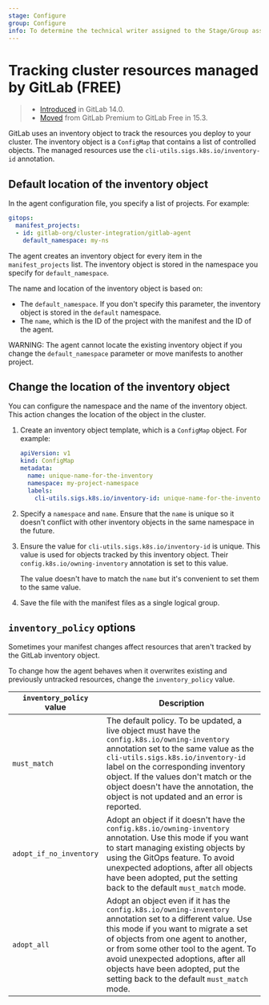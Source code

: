 ```yaml
---
stage: Configure
group: Configure
info: To determine the technical writer assigned to the Stage/Group associated with this page, see https://about.gitlab.com/handbook/engineering/ux/technical-writing/#assignments
---
```


# Tracking cluster resources managed by GitLab **(FREE)**

> - [Introduced](https://gitlab.com/gitlab-org/gitlab/-/issues/332227) in GitLab 14.0.
> - [Moved](https://gitlab.com/gitlab-org/gitlab/-/issues/346567) from GitLab Premium to GitLab Free in 15.3.

GitLab uses an inventory object to track the resources you deploy to your cluster.
The inventory object is a `ConfigMap` that contains a list of controlled objects.
The managed resources use the `cli-utils.sigs.k8s.io/inventory-id` annotation.

## Default location of the inventory object

In the agent configuration file, you specify a list of projects. For example:

```yaml
gitops:
  manifest_projects:
  - id: gitlab-org/cluster-integration/gitlab-agent
    default_namespace: my-ns
```

The agent creates an inventory object for every item in the `manifest_projects` list.
The inventory object is stored in the namespace you specify for `default_namespace`.

The name and location of the inventory object is based on:

- The `default_namespace`. If you don't specify this parameter,
  the inventory object is stored in the `default` namespace.
- The `name`, which is the ID of the project with the manifest and the ID of the agent.

WARNING:
The agent cannot locate the existing inventory object if you change
the `default_namespace` parameter or move manifests to another project.

## Change the location of the inventory object

You can configure the namespace and the name of the inventory object.
This action changes the location of the object in the cluster.

1. Create an inventory object template, which is a `ConfigMap` object.
   For example:

   ```yaml
   apiVersion: v1
   kind: ConfigMap
   metadata:
     name: unique-name-for-the-inventory
     namespace: my-project-namespace
     labels:
       cli-utils.sigs.k8s.io/inventory-id: unique-name-for-the-inventory
   ```

1. Specify a `namespace` and `name`. Ensure that the `name` is unique so it doesn't conflict with other
   inventory objects in the same namespace in the future.
1. Ensure the value for `cli-utils.sigs.k8s.io/inventory-id` is unique. This value is used for objects
   tracked by this inventory object. Their `config.k8s.io/owning-inventory` annotation is set to this value.

   The value doesn't have to match the `name` but it's convenient to set them to the same value.

1. Save the file with the manifest files as a single logical group.

## `inventory_policy` options

Sometimes your manifest changes affect resources that aren't tracked by the GitLab inventory object.

To change how the agent behaves when it overwrites existing and previously untracked resources,
change the `inventory_policy` value.

`inventory_policy` value | Description                                                                                 |
------------------------ | ------------------------------------------------------------------------------------------- |
`must_match`             | The default policy. To be updated, a live object must have the `config.k8s.io/owning-inventory` annotation set to the same value as the `cli-utils.sigs.k8s.io/inventory-id` label on the corresponding inventory object. If the values don't match or the object doesn't have the annotation, the object is not updated and an error is reported. |
`adopt_if_no_inventory`  | Adopt an object if it doesn't have the `config.k8s.io/owning-inventory` annotation. Use this mode if you want to start managing existing objects by using the GitOps feature. To avoid unexpected adoptions, after all objects have been adopted, put the setting back to the default `must_match` mode. |
`adopt_all`              | Adopt an object even if it has the `config.k8s.io/owning-inventory` annotation set to a different value. Use this mode if you want to migrate a set of objects from one agent to another, or from some other tool to the agent. To avoid unexpected adoptions, after all objects have been adopted, put the setting back to the default `must_match` mode. |
